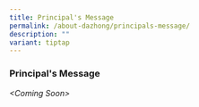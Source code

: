 ```yaml
---
title: Principal's Message
permalink: /about-dazhong/principals-message/
description: ""
variant: tiptap
---
```

<h3>Principal's Message</h3><p><em>&lt;Coming Soon&gt;</em></p>